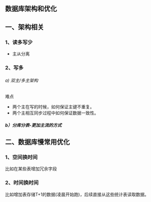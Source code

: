 ## 数据库架构和优化
## 一、架构相关
### 1、读多写少
* 主从分离

### 2、写多
###### a) 双主/多主架构

难点
* 两个主在写的时候，如何保证主键不重复。
* 两个主相互同步过程中如何保证数据一致性。

##### b）分库分表-更加主流的方式


## 二、数据库慢常用优化
### 1、空间换时间
比如在某些表增加冗余字段

### 2、时间换时间
比如增加表存储T+1的数据(凌晨开始跑)，后续直接从这些统计表读取数据。